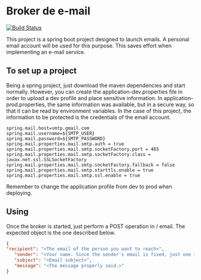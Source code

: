 # Broker de e-mail

[![Build Status](https://travis-ci.org/jw-programmer/emailbroker.svg?branch=master)](https://travis-ci.org/jw-programmer/emailbroker)

This project is a spring boot project designed to launch emails. A personal email account will be used for this purpose. This saves effort when implementing an e-mail service.

## To set up a project
Being a spring project, just download the maven dependencies and start normally. However, you can create the application-dev.properties file in order to upload a dev profile and place sensitive information. In application-prod.properties, the same information was available, but in a secure way, so that it can be read by environment variables. In the case of this project, the information to be protected is the credentials of the email account.

```propreties
spring.mail.host=smtp.gmail.com
spring.mail.username=${SMTP_USER}
spring.mail.password=${SMTP_PASSWORD}
spring.mail.properties.mail.smtp.auth = true
spring.mail.properties.mail.smtp.socketFactory.port = 465
spring.mail.properties.mail.smtp.socketFactory.class = javax.net.ssl.SSLSocketFactory
spring.mail.properties.mail.smtp.socketFactory.fallback = false
spring.mail.properties.mail.smtp.starttls.enable = true
spring.mail.properties.mail.smtp.ssl.enable = true
``` 
Remember to change the application profile from dev to prod when deploying.

## Using
Once the broker is started, just perform a POST operation in / email. The expected object is the one described below.

```json
{
"recipient": "<The email of the person you want to reach>",
   "sender": "<Your name. Since the sender's email is fixed, just one identification is enough>",
   "subject": "<Email subject>",
   "message": "<The message properly said.>"
}
```
